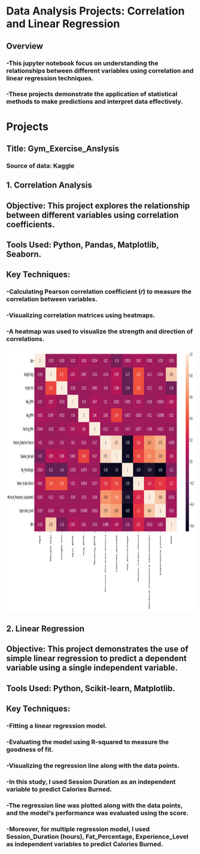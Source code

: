# Data Analysis Projects: Correlation and Linear Regression
## Overview
### -This jupyter notebook focus on understanding the relationships between different variables using correlation and linear regression techniques. 
### -These projects demonstrate the application of statistical methods to make predictions and interpret data effectively.

# Projects
## Title: Gym_Exercise_Anslysis
### Source of data: Kaggle
## 1. Correlation Analysis
## Objective: This project explores the relationship between different variables using correlation coefficients.

## Tools Used: Python, Pandas, Matplotlib, Seaborn.

## Key Techniques:

### -Calculating Pearson correlation coefficient (𝑟) to measure the correlation between variables.
### -Visualizing correlation matrices using heatmaps.
### -A heatmap was used to visualize the strength and direction of correlations.
<img src="https://github.com/meigeeong/Gym_Exercise_Analysis/blob/main/HeatmapGym.png" width="1200" height="700">

## 2. Linear Regression
## Objective: This project demonstrates the use of simple linear regression to predict a dependent variable using a single independent variable.
## Tools Used: Python, Scikit-learn, Matplotlib.

## Key Techniques:

### -Fitting a linear regression model.
### -Evaluating the model using R-squared to measure the goodness of fit.
### -Visualizing the regression line along with the data points.
### -In this study, I used Session Duration as an independent variable to predict Calories Burned. 
### -The regression line was plotted along with the data points, and the model's performance was evaluated using the score.
### -Moreover, for multiple regression model, I used Session_Duration (hours), Fat_Percentage, Experience_Level as independent variables to predict Calories Burned. 
